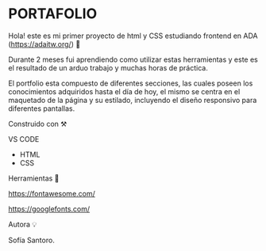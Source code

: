 # PORTAFOLIO
Hola! este es mi primer proyecto de html y CSS estudiando frontend en ADA (https://adaitw.org/) 🚀

Durante 2 meses fui aprendiendo como utilizar estas herramientas y este es el resultado de un arduo trabajo y muchas horas de práctica.

El portfolio esta compuesto de diferentes secciones, las cuales poseen los conocimientos adquiridos hasta el día de hoy, el mismo se centra en el maquetado de la página y su estilado, incluyendo el diseño responsivo para diferentes pantallas.

Construido con ⚒

VS CODE
- HTML
- CSS

Herramientas 🔧

https://fontawesome.com/

https://googlefonts.com/

Autora 💡

Sofía Santoro.

